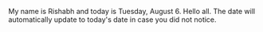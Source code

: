 My name is Rishabh and today is Tuesday, August 6. Hello all. The date will automatically update to today's date in case you did not notice.
